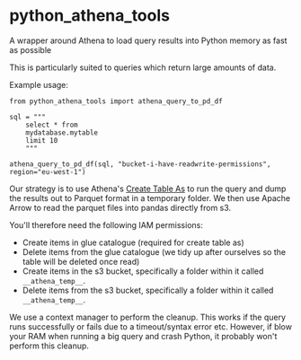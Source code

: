 # python_athena_tools

A wrapper around Athena to load query results into Python memory as fast as possible

This is particularly suited to queries which return large amounts of data.

Example usage:

```
from python_athena_tools import athena_query_to_pd_df

sql = """
    select * from
    mydatabase.mytable
    limit 10
    """

athena_query_to_pd_df(sql, "bucket-i-have-readwrite-permissions", region="eu-west-1")
```

Our strategy is to use Athena's [Create Table As](https://docs.aws.amazon.com/athena/latest/ug/create-table-as.html) to run the query and dump the results out to Parquet format in a temporary folder.  We then use Apache Arrow to read the parquet files into pandas directly from s3.

You'll therefore need the following IAM permissions:

- Create items in glue catalogue (required for create table as)
- Delete items from the glue catalogue (we tidy up after ourselves so the table will be deleted once read)
- Create items in the s3 bucket, specifically a folder within it called `__athena_temp__`.
- Delete items from the s3 bucket, specifically a folder within it called `__athena_temp__`.

We use a context manager to perform the cleanup.  This works if the query runs successfully or fails due to a timeout/syntax error etc.  However, if blow your RAM when running a big query and crash Python, it probably won't perform this cleanup.